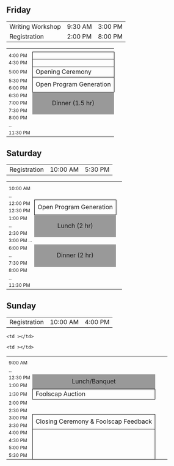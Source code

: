 <style>
.schedule .time { font-size: 75%;}
.schedule .planned {border: 1px solid black;}
.schedule .break {text-align: center; vertical-align: middle; background-color: #999;}
.schedule .openspace {text-align: center; border: 1px solid black;}
.schedule a {text-decoration: none}
</style>
<!--
 #schedule_XX anchors in the schedule blocks
#detail_XX ancors in the detail paragraphs
so you can navigate back and forth by selecting the titles
-->
## Friday
<table class="schedule">
  <tr>
    <td>Writing Workshop
    <td>9:30 AM
    <td>3:00 PM
  </tr>
  <tr>
    <td>Registration
    <td>2:00 PM
    <td>8:00 PM
  </tr>
</table>

<table class="schedule">
  <tr>
    <th ></th>
    <th ><!--Columbia A--></th>
  </tr>
  <tr>
    <td class="time">4:00 PM</td>
    <td class="planned"></td>
  </tr>
  <tr>
    <td class="time">4:30 PM</td>
    <td class="planned"></td>
  </tr>
  <tr>
    <td class="time">5:00 PM</td>
    <td class="planned" rowspan="1">Opening Ceremony</td>
  </tr>
  <tr>
    <td class="time">5:30 PM</td>
    <td class="planned" rowspan="2">Open Program Generation</td>
  </tr>
  <tr>
    <td class="time">6:00 PM</td>

  </tr>
  <tr>
    <td class="time">6:30 PM</td>
       <td class="break" rowspan="3">Dinner (1.5 hr)</td>
  </tr>
  <tr>
    <td class="time">7:00 PM</td>
  </tr>
  <tr>
    <td class="time">7:30 PM</td>
  </tr>
  <tr>
    <td class="time">8:00 PM </td>
    <td ></td>
  </tr>
  <tr>
    <td class="time">...</td>
  </tr>  
  <tr>
    <td class="time">11:30 PM</td>
    <td ></td>
  </tr>
</table>

## Saturday
<table class="schedule">
  <tr>
    <td>Registration
    <td>10:00 AM
    <td>5:30 PM
  </tr>
</table>
<table class="schedule">
  <tr>
    <th ></th>
    <th ></th>
  </tr>
  <tr>
    <td class="time">10:00 AM</td>
  </tr>
  <tr>
    <td class="time">...</td>
  </tr>
  <tr>
    <td class="time">12:00 PM</td>
    <td class="planned" rowspan="2">Open Program Generation</td>
  </tr>
  <tr>
    <td class="time">12:30 PM</td>
  </tr>
  <tr>
    <td class="time">1:00 PM</td>
    <td class="break" rowspan="3">Lunch (2 hr)</td>
  </tr>
  <tr>
    <td class="time">...</td>
  </tr>
  <tr>
    <td class="time">2:30 PM</td>
    <td ></td>
  </tr>
  <tr>
    <td class="time">3:00 PM ...</td>
    <td ></td>
  </tr>
  <tr>
    <td class="time">6:00 PM</td>
        <td class="break" rowspan="3">Dinner (2 hr)</td>
  </tr>
  <tr>
    <td class="time">...</td>
  </tr>
  <tr>
    <td class="time">7:30 PM</td>
  </tr>
  <tr>
    <td class="time">8:00 PM</td>
    <td ></td>
  </tr>
  <tr>
    <td class="time">...</td>
  </tr>  
  <tr>
    <td class="time">11:30 PM</td>
    <td ></td>
  </tr>  
</table>

## Sunday
<table>
  <tr>
    <td>Registration
    <td>10:00 AM
    <td>4:00 PM
  </tr>
</table>

<table class="schedule">
  <tr>
    <th ></th>
    <th ></th>    
  </tr>
  <tr>
    <td class="time">9:00 AM</td>
    <td ></td>
  </tr>
    <tr>
    <td class="time">...</td>
  </tr>  
  <tr>
    <td class="time">12:30 PM</td>
    <td class="break" rowspan="2">Lunch/Banquet</td>
  </tr>
  <tr>
    <td class="time">1:00 PM</td>
  </tr>
  <tr>
    <td class="time">1:30 PM</td>
    <td class="planned">Foolscap Auction</td>
  </tr>
  <tr>
    <td class="time">2:00 PM</td>
    <td ></td>

    <td ></td>
  </tr>
  <tr>
    <td class="time">2:30 PM</td>
    <td ></td>
    <td ></td>
  </tr>
  <tr>
    <td class="time">3:00 PM</td>
        <td class="planned" rowspan="2">Closing Ceremony &amp; Foolscap Feedback</td>
    <td ></td>
  </tr>
  <tr>
    <td class="time">3:30 PM</td>


    <td ></td>
  </tr>
  <tr>
    <td class="time">4:00 PM</td>
        <td class="planned" rowspan="5"></td>
  </tr>
  <tr>
    <td class="time">4:30 PM</td>
    <td ></td>
    <td ></td>
  </tr>
  <tr>
    <td class="time">5:00 PM</td>
    <td ></td>
    <td ></td>
  </tr>
  <tr>
    <td class="time">5:30 PM</td>
    <td ></td>
    <td ></td>
  </tr>
</table>
